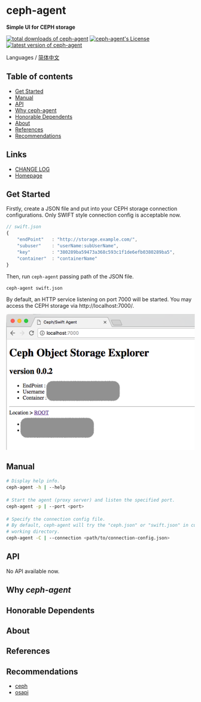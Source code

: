 #	ceph-agent
__Simple UI for CEPH storage__

[![total downloads of ceph-agent](https://img.shields.io/npm/dt/ceph-agent.svg)](https://www.npmjs.com/package/ceph-agent)
[![ceph-agent's License](https://img.shields.io/npm/l/ceph-agent.svg)](https://www.npmjs.com/package/ceph-agent)
[![latest version of ceph-agent](https://img.shields.io/npm/v/ceph-agent.svg)](https://www.npmjs.com/package/ceph-agent)

Languages / [简体中文](./README.zh_CN.md)

##	Table of contents

*	[Get Started](#get-started)
* 	[Manual](#manual)
*	[API](#api)
*	[Why ceph-agent](#why-ceph-agent)
*	[Honorable Dependents](#honorable-dependents)
*	[About](#about)
*	[References](#references)
*   [Recommendations](#recommendations)

##	Links

*	[CHANGE LOG](./CHANGELOG.md)
*	[Homepage](https://github.com/YounGoat/nodejs.ceph-agent)

##	Get Started

Firstly, create a JSON file and put into your CEPH storage connection configurations. Only SWIFT style connection config is acceptable now.

```javascript
// swift.json
{
    "endPoint"   : "http://storage.example.com/",
    "subuser"    : "userName:subUserName",
    "key"        : "380289ba59473a368c593c1f1de6efb0380289ba5",
    "container"  : "containerName"
}
```

Then, run `ceph-agent` passing path of the JSON file.

```bash
ceph-agent swift.json
```

By default, an HTTP service listening on port 7000 will be started. You may access the CEPH storage via http://localhost:7000/.

![ceph-agent homepage](./docs/homepage.png)

##	Manual

```bash
# Display help info.
ceph-agent -h | --help

# Start the agent (proxy server) and listen the specified port.
ceph-agent -p | --port <port>

# Specify the connection config file.
# By default, ceph-agent will try the "ceph.json" or "swift.json" in current
# working directory.
ceph-agent -C | --connection <path/to/connection-config.json>
```

##  API

No API available now.

##  Why *ceph-agent*

##  Honorable Dependents

##  About

##  References

##  Recommendations

*   [ceph](https://www.npmjs.com/package/ceph)
*   [osapi](https://www.npmjs.com/package/osapi)